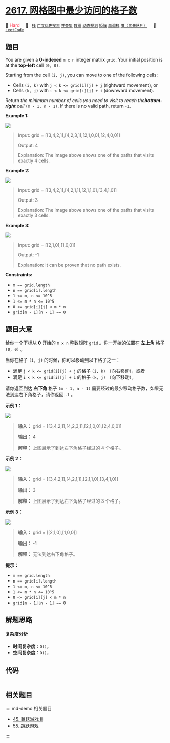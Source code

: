 # [2617. 网格图中最少访问的格子数](https://leetcode.com/problems/minimum-number-of-visited-cells-in-a-grid)

🔴 <font color=#ff334b>Hard</font>&emsp; 🔖&ensp; [`栈`](/leetcode/outline/tag/stack.md) [`广度优先搜索`](/leetcode/outline/tag/breadth-first-search.md) [`并查集`](/leetcode/outline/tag/union-find.md) [`数组`](/leetcode/outline/tag/array.md) [`动态规划`](/leetcode/outline/tag/dynamic-programming.md) [`矩阵`](/leetcode/outline/tag/matrix.md) [`单调栈`](/leetcode/outline/tag/monotonic-stack.md) [`堆（优先队列）`](/leetcode/outline/tag/heap-priority-queue.md)&emsp; 🔗&ensp;[`LeetCode`](https://leetcode.com/problems/minimum-number-of-visited-cells-in-a-grid)


## 题目

You are given a **0-indexed** `m x n` integer matrix `grid`. Your initial
position is at the **top-left** cell `(0, 0)`.

Starting from the cell `(i, j)`, you can move to one of the following cells:

  * Cells `(i, k)` with `j < k <= grid[i][j] + j` (rightward movement), or
  * Cells `(k, j)` with `i < k <= grid[i][j] + i` (downward movement).

Return _the minimum number of cells you need to visit to reach the**bottom-
right** cell_ `(m - 1, n - 1)`. If there is no valid path, return `-1`.



**Example 1:**

![](https://assets.leetcode.com/uploads/2023/01/25/ex1.png)

> Input: grid = [[3,4,2,1],[4,2,3,1],[2,1,0,0],[2,4,0,0]]
> 
> Output: 4
> 
> Explanation: The image above shows one of the paths that visits exactly 4 cells.

**Example 2:**

![](https://assets.leetcode.com/uploads/2023/01/25/ex2.png)

> Input: grid = [[3,4,2,1],[4,2,1,1],[2,1,1,0],[3,4,1,0]]
> 
> Output: 3
> 
> Explanation: The image above shows one of the paths that visits exactly 3 cells.

**Example 3:**

![](https://assets.leetcode.com/uploads/2023/01/26/ex3.png)

> Input: grid = [[2,1,0],[1,0,0]]
> 
> Output: -1
> 
> Explanation: It can be proven that no path exists.

**Constraints:**

  * `m == grid.length`
  * `n == grid[i].length`
  * `1 <= m, n <= 10^5`
  * `1 <= m * n <= 10^5`
  * `0 <= grid[i][j] < m * n`
  * `grid[m - 1][n - 1] == 0`


## 题目大意

给你一个下标从 **0**  开始的 `m x n` 整数矩阵 `grid` 。你一开始的位置在 **左上角**  格子 `(0, 0)` 。

当你在格子 `(i, j)` 的时候，你可以移动到以下格子之一：

  * 满足 `j < k <= grid[i][j] + j` 的格子 `(i, k)` （向右移动），或者
  * 满足 `i < k <= grid[i][j] + i` 的格子 `(k, j)` （向下移动）。

请你返回到达 **右下角**  格子 `(m - 1, n - 1)` 需要经过的最少移动格子数，如果无法到达右下角格子，请你返回 `-1` 。



**示例 1：**

![](https://assets.leetcode.com/uploads/2023/01/25/ex1.png)

> 
> 
> 
> 
> 
> **输入：** grid = [[3,4,2,1],[4,2,3,1],[2,1,0,0],[2,4,0,0]]
> 
> **输出：** 4
> 
> **解释：** 上图展示了到达右下角格子经过的 4 个格子。
> 
> 

**示例 2：**

![](https://assets.leetcode.com/uploads/2023/01/25/ex2.png)

> 
> 
> 
> 
> 
> **输入：** grid = [[3,4,2,1],[4,2,1,1],[2,1,1,0],[3,4,1,0]]
> 
> **输出：** 3
> 
> **解释：** 上图展示了到达右下角格子经过的 3 个格子。
> 
> 

**示例 3：**

![](https://assets.leetcode.com/uploads/2023/01/26/ex3.png)

> 
> 
> 
> 
> 
> **输入：** grid = [[2,1,0],[1,0,0]]
> 
> **输出：** -1
> 
> **解释：** 无法到达右下角格子。
> 
> 



**提示：**

  * `m == grid.length`
  * `n == grid[i].length`
  * `1 <= m, n <= 10^5`
  * `1 <= m * n <= 10^5`
  * `0 <= grid[i][j] < m * n`
  * `grid[m - 1][n - 1] == 0`


## 解题思路

#### 复杂度分析

- **时间复杂度**：`O()`，
- **空间复杂度**：`O()`，

## 代码

```javascript

```

## 相关题目

:::: md-demo 相关题目
- [45. 跳跃游戏 II](./0045.md)
- [55. 跳跃游戏](./0055.md)

::::

